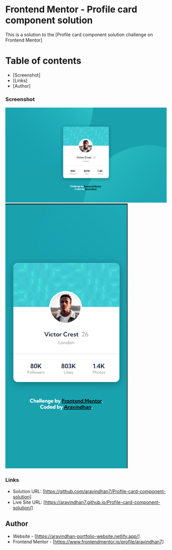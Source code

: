 # Frontend Mentor - Profile card component solution


This is a solution to the [Profile card component solution
 challenge on Frontend Mentor]

# Table of contents

  - [Screenshot]
  - [Links]
  - [Author]



### Screenshot
![](./screenshots/Screenshot1.png)
![](./screenshots/Screenshot2.png)

### Links

- Solution URL: [https://github.com/aravindhan7/Profile-card-component-solution]
- Live Site URL: [https://aravindhan7.github.io/Profile-card-component-solution/]


## Author

- Website - [https://aravindhan-portfolio-website.netlify.app/]
- Frontend Mentor - [https://www.frontendmentor.io/profile/aravindhan7]
